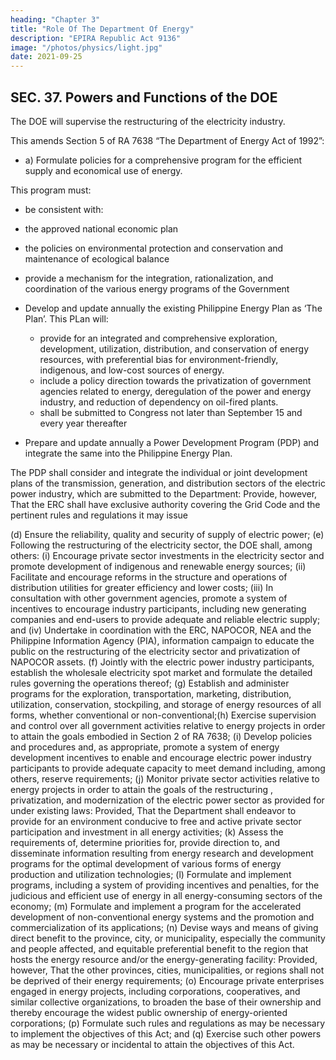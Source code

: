 ```yaml
---
heading: "Chapter 3"
title: "Role Of The Department Of Energy"
description: "EPIRA Republic Act 9136"
image: "/photos/physics/light.jpg"
date: 2021-09-25
---
```




## SEC. 37. Powers and Functions of the DOE

The DOE will supervise the restructuring of the electricity industry. 

This amends Section 5 of RA 7638 “The Department of Energy Act of 1992”:

- a) Formulate policies for a comprehensive program for the efficient supply and economical use of energy.

This program must:
-  be consistent with:
  - the approved national economic plan
  - the policies on environmental protection and conservation and maintenance of ecological balance
- provide a mechanism for the integration, rationalization, and coordination of the various energy programs of the Government

- Develop and update annually the existing Philippine Energy Plan as ‘The Plan’. This PLan will:
  -  provide for an integrated and comprehensive exploration, development, utilization, distribution, and conservation of energy resources, with preferential bias for environment-friendly, indigenous, and low-cost sources of energy.
  - include a policy direction towards the privatization of government agencies related to energy, deregulation of the power and energy industry, and reduction of dependency on oil-fired plants. 
  - shall be submitted to Congress not later than September 15 and every year thereafter

- Prepare and update annually a Power Development Program (PDP) and integrate the same into the Philippine Energy Plan. 

The PDP shall consider and integrate the individual or joint development plans of the transmission, generation, and distribution sectors of the electric power industry, which are submitted to the Department: Provide, however, That the ERC shall have exclusive authority covering the Grid Code and the pertinent rules and regulations it may issue

(d) Ensure the reliability, quality and security of supply of electric power;
(e) Following the restructuring of the electricity sector, the DOE shall, among others:
(i) Encourage private sector investments in the electricity sector and promote
development of indigenous and renewable energy sources;
(ii) Facilitate and encourage reforms in the structure and operations of distribution
utilities for greater efficiency and lower costs;
(iii) In consultation with other government agencies, promote a system of incentives to
encourage industry participants, including new generating companies and end-users
to provide adequate and reliable electric supply; and
(iv) Undertake in coordination with the ERC, NAPOCOR, NEA and the Philippine Information
Agency (PIA), information campaign to educate the public on the restructuring of the
electricity sector and privatization of NAPOCOR assets.
(f) Jointly with the electric power industry participants, establish the wholesale electricity spot
market and formulate the detailed rules governing the operations thereof;
(g) Establish and administer programs for the exploration, transportation, marketing, distribution,
utilization, conservation, stockpiling, and storage of energy resources of all forms, whether
conventional or non-conventional;(h) Exercise supervision and control over all government activities relative to energy projects in
order to attain the goals embodied in Section 2 of RA 7638;
(i) Develop policies and procedures and, as appropriate, promote a system of energy
development incentives to enable and encourage electric power industry participants to
provide adequate capacity to meet demand including, among others, reserve requirements;
(j) Monitor private sector activities relative to energy projects in order to attain the goals of the
restructuring , privatization, and modernization of the electric power sector as provided for
under existing laws: Provided, That the Department shall endeavor to provide for an
environment conducive to free and active private sector participation and investment in all
energy activities;
(k) Assess the requirements of, determine priorities for, provide direction to, and disseminate
information resulting from energy research and development programs for the optimal
development of various forms of energy production and utilization technologies;
(l) Formulate and implement programs, including a system of providing incentives and penalties,
for the judicious and efficient use of energy in all energy-consuming sectors of the economy;
(m) Formulate and implement a program for the accelerated development of non-conventional
energy systems and the promotion and commercialization of its applications;
(n) Devise ways and means of giving direct benefit to the province, city, or municipality,
especially the community and people affected, and equitable preferential benefit to the region
that hosts the energy resource and/or the energy-generating facility: Provided, however, That
the other provinces, cities, municipalities, or regions shall not be deprived of their energy
requirements;
(o) Encourage private enterprises engaged in energy projects, including corporations,
cooperatives, and similar collective organizations, to broaden the base of their ownership
and thereby encourage the widest public ownership of energy-oriented corporations;
(p) Formulate such rules and regulations as may be necessary to implement the objectives of this
Act; and
(q) Exercise such other powers as may be necessary or incidental to attain the objectives of this
Act.
